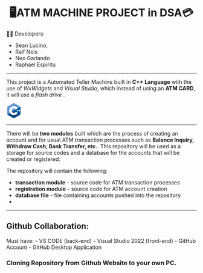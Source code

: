 <h1 align="center">🖥️ATM MACHINE PROJECT in DSA💳</h1>

🧑‍💻 Developers: 
- Sean Lucino,
- Ralf Neis
- Neo Gariando
- Raphael Espiritu
 ---
This project is a Automated Teller Machine built in **C++ Language** with the use of *WxWidgets* and *Visual Studio*, which instead of using an **ATM CARD**, it will use a *flash drive* .

<img src="https://raw.githubusercontent.com/devicons/devicon/master/icons/cplusplus/cplusplus-original.svg" alt="cplusplus" width="40" height="40"/> </a> 

---

There will be **two modules** built which are the process of creating an account and for usual ATM transaction processes such as **Balance Inquiry, Withdraw Cash, Bank Transfer, etc.**.
This repository will be used as a storage for source codes and a database for the accounts that will be created or registered.

The repository will contain the following:
- **transaction module** - source code for ATM transaction processes
- **registration module** - source code for ATM account creation
- **database file** - file containing accounts pushed into the repository
- 
---

<h2 align="left" > Github Collaboration: </h2>
Must have:
- VS CODE (back-end)
- Visual Studio 2022 (front-end)
- GitHub Account
- GitHub Desktop Application

<h3 align="left" > Cloning Repository from Github Website to your own PC. </h2>
